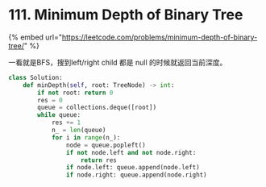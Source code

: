 # 111. Minimum Depth of Binary Tree

{% embed url="https://leetcode.com/problems/minimum-depth-of-binary-tree/" %}

一看就是BFS，搜到left/right child 都是 null 的时候就返回当前深度。

```python
class Solution:
    def minDepth(self, root: TreeNode) -> int:
        if not root: return 0
        res = 0
        queue = collections.deque([root])
        while queue:
            res += 1
            n_ = len(queue)
            for i in range(n_):
                node = queue.popleft()
                if not node.left and not node.right:
                    return res
                if node.left: queue.append(node.left)
                if node.right: queue.append(node.right)
```



